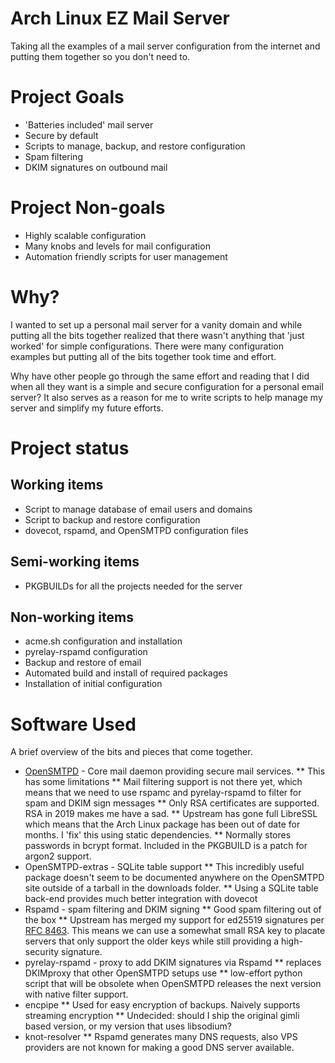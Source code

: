 # Arch Linux EZ Mail Server

Taking all the examples of a mail server configuration from the
internet and putting them together so you don't need to.

# Project Goals

* 'Batteries included' mail server
* Secure by default
* Scripts to manage, backup, and restore configuration
* Spam filtering
* DKIM signatures on outbound mail

# Project Non-goals

* Highly scalable configuration
* Many knobs and levels for mail configuration
* Automation friendly scripts for user management

# Why?

I wanted to set up a personal mail server for a vanity domain and
while putting all the bits together realized that there wasn't anything
that 'just worked' for simple configurations. There were many configuration
examples but putting all of the bits together took time and effort.

Why have other people go through the same effort and reading that I did when
all they want is a simple and secure configuration for a personal email server?
It also serves as a reason for me to write scripts to help manage my server and
simplify my future efforts.

# Project status

## Working items

* Script to manage database of email users and domains
* Script to backup and restore configuration
* dovecot, rspamd, and OpenSMTPD configuration files

## Semi-working items

* PKGBUILDs for all the projects needed for the server

## Non-working items

* acme.sh configuration and installation
* pyrelay-rspamd configuration
* Backup and restore of email
* Automated build and install of required packages
* Installation of initial configuration

# Software Used

A brief overview of the bits and pieces that come together.

* [OpenSMTPD](https://www.opensmtpd.org) - Core mail daemon providing secure mail services. 
** This has some limitations
** Mail filtering support is not there yet, which means that we need to use
rspamc and pyrelay-rspamd to filter for spam and DKIM sign messages
** Only RSA certificates are supported. RSA in 2019 makes me have a sad.
** Upstream has gone full LibreSSL which means that the Arch Linux package
has been out of date for months. I 'fix' this using static dependencies.
** Normally stores passwords in bcrypt format. Included in the PKGBUILD is a patch
for argon2 support.
* OpenSMTPD-extras - SQLite table support
** This incredibly useful package doesn't seem to be documented anywhere
on the OpenSMTPD site outside of a tarball in the downloads folder.
** Using a SQLite table back-end provides much better integration with dovecot
* Rspamd - spam filtering and DKIM signing
** Good spam filtering out of the box
** Upstream has merged my support for ed25519 signatures per
[RFC 8463](https://www.rfc-editor.org/rfc/rfc8463.txt). This means we can use
a somewhat small RSA key to placate servers that only support the older keys
while still providing a high-security signature.
* pyrelay-rspamd - proxy to add DKIM signatures via Rspamd
** replaces DKIMproxy that other OpenSMTPD setups use
** low-effort python script that will be obsolete when OpenSMTPD
releases the next version with native filter support.
* encpipe
** Used for easy encryption of backups. Naively supports streaming encryption
** Undecided: should I ship the original gimli based version, or my version
that uses libsodium?
* knot-resolver
** Rspamd generates many DNS requests, also VPS providers are not known for
making a good DNS server available.
